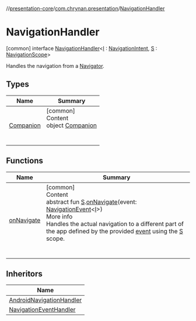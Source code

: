 //[presentation-core](../../../index.md)/[com.chrynan.presentation](../index.md)/[NavigationHandler](index.md)



# NavigationHandler  
 [common] interface [NavigationHandler](index.md)<[I](index.md) : [NavigationIntent](../-navigation-intent/index.md), [S](index.md) : [NavigationScope](../-navigation-scope/index.md)>

Handles the navigation from a [Navigator](../-navigator/index.md).

   


## Types  
  
|  Name |  Summary | 
|---|---|
| <a name="com.chrynan.presentation/NavigationHandler.Companion///PointingToDeclaration/"></a>[Companion](-companion/index.md)| <a name="com.chrynan.presentation/NavigationHandler.Companion///PointingToDeclaration/"></a>[common]  <br>Content  <br>object [Companion](-companion/index.md)  <br><br><br>|


## Functions  
  
|  Name |  Summary | 
|---|---|
| <a name="com.chrynan.presentation/NavigationHandler/onNavigate/TypeParam(bounds=[com.chrynan.presentation.NavigationScope])#com.chrynan.presentation.NavigationEvent[TypeParam(bounds=[com.chrynan.presentation.NavigationIntent])]/PointingToDeclaration/"></a>[onNavigate](on-navigate.md)| <a name="com.chrynan.presentation/NavigationHandler/onNavigate/TypeParam(bounds=[com.chrynan.presentation.NavigationScope])#com.chrynan.presentation.NavigationEvent[TypeParam(bounds=[com.chrynan.presentation.NavigationIntent])]/PointingToDeclaration/"></a>[common]  <br>Content  <br>abstract fun [S](index.md).[onNavigate](on-navigate.md)(event: [NavigationEvent](../-navigation-event/index.md)<[I](index.md)>)  <br>More info  <br>Handles the actual navigation to a different part of the app defined by the provided [event](on-navigate.md) using the [S](index.md) scope.  <br><br><br>|


## Inheritors  
  
|  Name | 
|---|
| <a name="com.chrynan.presentation.android/AndroidNavigationHandler///PointingToDeclaration/"></a>[AndroidNavigationHandler](../../com.chrynan.presentation.android/-android-navigation-handler/index.md)|
| <a name="com.chrynan.presentation/NavigationEventHandler///PointingToDeclaration/"></a>[NavigationEventHandler](../-navigation-event-handler/index.md)|

